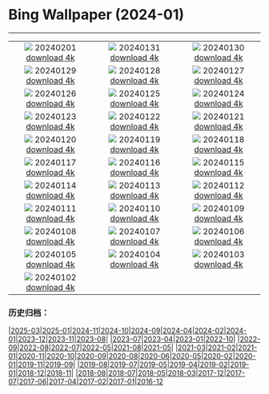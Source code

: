 # Bing Wallpaper (2024-01)
**************
| | | |
| :----: | :----: | :----: |
| ![](https://www.bing.com/th?id=OHR.ZebraMother_EN-GB8255598898_1920x1080.jpg) 20240201 [download 4k](https://www.bing.com/th?id=OHR.ZebraMother_EN-GB8255598898_UHD.jpg) | ![](https://www.bing.com/th?id=OHR.AlbaceteSpain_EN-GB4279721479_1920x1080.jpg) 20240131 [download 4k](https://www.bing.com/th?id=OHR.AlbaceteSpain_EN-GB4279721479_UHD.jpg) | ![](https://www.bing.com/th?id=OHR.GollingerFalls_EN-GB7103601086_1920x1080.jpg) 20240130 [download 4k](https://www.bing.com/th?id=OHR.GollingerFalls_EN-GB7103601086_UHD.jpg) |
| ![](https://www.bing.com/th?id=OHR.ChannelOutback_EN-GB6512449937_1920x1080.jpg) 20240129 [download 4k](https://www.bing.com/th?id=OHR.ChannelOutback_EN-GB6512449937_UHD.jpg) | ![](https://www.bing.com/th?id=OHR.WinterCarnival_EN-GB6178646232_1920x1080.jpg) 20240128 [download 4k](https://www.bing.com/th?id=OHR.WinterCarnival_EN-GB6178646232_UHD.jpg) | ![](https://www.bing.com/th?id=OHR.EurasianBlueTitUK_EN-GB5165508087_1920x1080.jpg) 20240127 [download 4k](https://www.bing.com/th?id=OHR.EurasianBlueTitUK_EN-GB5165508087_UHD.jpg) |
| ![](https://www.bing.com/th?id=OHR.BurnsNightAlloway_EN-GB4165452223_1920x1080.jpg) 20240126 [download 4k](https://www.bing.com/th?id=OHR.BurnsNightAlloway_EN-GB4165452223_UHD.jpg) | ![](https://www.bing.com/th?id=OHR.IcelandBeach_EN-GB3731647332_1920x1080.jpg) 20240125 [download 4k](https://www.bing.com/th?id=OHR.IcelandBeach_EN-GB3731647332_UHD.jpg) | ![](https://www.bing.com/th?id=OHR.MaldivesAtolls_EN-GB3594196029_1920x1080.jpg) 20240124 [download 4k](https://www.bing.com/th?id=OHR.MaldivesAtolls_EN-GB3594196029_UHD.jpg) |
| ![](https://www.bing.com/th?id=OHR.SantaCruzSunrise_EN-GB0952968899_1920x1080.jpg) 20240123 [download 4k](https://www.bing.com/th?id=OHR.SantaCruzSunrise_EN-GB0952968899_UHD.jpg) | ![](https://www.bing.com/th?id=OHR.SquirrelNetherlands_EN-GB3144776010_1920x1080.jpg) 20240122 [download 4k](https://www.bing.com/th?id=OHR.SquirrelNetherlands_EN-GB3144776010_UHD.jpg) | ![](https://www.bing.com/th?id=OHR.MacaroniPenguins_EN-GB2958332106_1920x1080.jpg) 20240121 [download 4k](https://www.bing.com/th?id=OHR.MacaroniPenguins_EN-GB2958332106_UHD.jpg) |
| ![](https://www.bing.com/th?id=OHR.PlitviceWinter_EN-GB2685837367_1920x1080.jpg) 20240120 [download 4k](https://www.bing.com/th?id=OHR.PlitviceWinter_EN-GB2685837367_UHD.jpg) | ![](https://www.bing.com/th?id=OHR.WinnieDaySussex_EN-GB2530368112_1920x1080.jpg) 20240119 [download 4k](https://www.bing.com/th?id=OHR.WinnieDaySussex_EN-GB2530368112_UHD.jpg) | ![](https://www.bing.com/th?id=OHR.SleepyWolf_EN-GB2239080031_1920x1080.jpg) 20240118 [download 4k](https://www.bing.com/th?id=OHR.SleepyWolf_EN-GB2239080031_UHD.jpg) |
| ![](https://www.bing.com/th?id=OHR.LakeLouise_EN-GB2053286596_1920x1080.jpg) 20240117 [download 4k](https://www.bing.com/th?id=OHR.LakeLouise_EN-GB2053286596_UHD.jpg) | ![](https://www.bing.com/th?id=OHR.ParisBridge_EN-GB8372523882_1920x1080.jpg) 20240116 [download 4k](https://www.bing.com/th?id=OHR.ParisBridge_EN-GB8372523882_UHD.jpg) | ![](https://www.bing.com/th?id=OHR.HokkaidoSwans_EN-GB1710828228_1920x1080.jpg) 20240115 [download 4k](https://www.bing.com/th?id=OHR.HokkaidoSwans_EN-GB1710828228_UHD.jpg) |
| ![](https://www.bing.com/th?id=OHR.HanaHighway_EN-GB1532378824_1920x1080.jpg) 20240114 [download 4k](https://www.bing.com/th?id=OHR.HanaHighway_EN-GB1532378824_UHD.jpg) | ![](https://www.bing.com/th?id=OHR.BukhansanSeoul_EN-GB0341063799_1920x1080.jpg) 20240113 [download 4k](https://www.bing.com/th?id=OHR.BukhansanSeoul_EN-GB0341063799_UHD.jpg) | ![](https://www.bing.com/th?id=OHR.LynxSnow_EN-GB4274178722_1920x1080.jpg) 20240112 [download 4k](https://www.bing.com/th?id=OHR.LynxSnow_EN-GB4274178722_UHD.jpg) |
| ![](https://www.bing.com/th?id=OHR.MilopotamosStairs_EN-GB4757752959_1920x1080.jpg) 20240111 [download 4k](https://www.bing.com/th?id=OHR.MilopotamosStairs_EN-GB4757752959_UHD.jpg) | ![](https://www.bing.com/th?id=OHR.BalloonDay_EN-GB9560500420_1920x1080.jpg) 20240110 [download 4k](https://www.bing.com/th?id=OHR.BalloonDay_EN-GB9560500420_UHD.jpg) | ![](https://www.bing.com/th?id=OHR.BerninaPass_EN-GB1258077580_1920x1080.jpg) 20240109 [download 4k](https://www.bing.com/th?id=OHR.BerninaPass_EN-GB1258077580_UHD.jpg) |
| ![](https://www.bing.com/th?id=OHR.GreatStapleSnowUK_EN-GB2875416954_1920x1080.jpg) 20240108 [download 4k](https://www.bing.com/th?id=OHR.GreatStapleSnowUK_EN-GB2875416954_UHD.jpg) | ![](https://www.bing.com/th?id=OHR.BlueAmsterdam_EN-GB2503528249_1920x1080.jpg) 20240107 [download 4k](https://www.bing.com/th?id=OHR.BlueAmsterdam_EN-GB2503528249_UHD.jpg) | ![](https://www.bing.com/th?id=OHR.HarbinFestival_EN-GB9198021502_1920x1080.jpg) 20240106 [download 4k](https://www.bing.com/th?id=OHR.HarbinFestival_EN-GB9198021502_UHD.jpg) |
| ![](https://www.bing.com/th?id=OHR.GoldenGateLight_EN-GB6303595201_1920x1080.jpg) 20240105 [download 4k](https://www.bing.com/th?id=OHR.GoldenGateLight_EN-GB6303595201_UHD.jpg) | ![](https://www.bing.com/th?id=OHR.BodleianCeiling_EN-GB7979385278_1920x1080.jpg) 20240104 [download 4k](https://www.bing.com/th?id=OHR.BodleianCeiling_EN-GB7979385278_UHD.jpg) | ![](https://www.bing.com/th?id=OHR.BhutanSolstice_EN-GB3360165069_1920x1080.jpg) 20240103 [download 4k](https://www.bing.com/th?id=OHR.BhutanSolstice_EN-GB3360165069_UHD.jpg) |
| ![](https://www.bing.com/th?id=OHR.SleepingFox_EN-GB2968569198_1920x1080.jpg) 20240102 [download 4k](https://www.bing.com/th?id=OHR.SleepingFox_EN-GB2968569198_UHD.jpg) |  |  |

### 历史归档：

|[2025-03](bing/2025-03/2025-03.md)|[2025-01](bing/2025-01/2025-01.md)|[2024-11](bing/2024-11/2024-11.md)|[2024-10](bing/2024-10/2024-10.md)|[2024-09](bing/2024-09/2024-09.md)|[2024-04](bing/2024-04/2024-04.md)|[2024-02](bing/2024-02/2024-02.md)|[2024-01](bing/2024-01/2024-01.md)|[2023-12](bing/2023-12/2023-12.md)|[2023-11](bing/2023-11/2023-11.md)|[2023-08](bing/2023-08/2023-08.md)|
|[2023-07](bing/2023-07/2023-07.md)|[2023-04](bing/2023-04/2023-04.md)|[2023-01](bing/2023-01/2023-01.md)|[2022-10](bing/2022-10/2022-10.md)|
|[2022-09](bing/2022-09/2022-09.md)|[2022-08](bing/2022-08/2022-08.md)|[2022-07](bing/2022-07/2022-07.md)|[2022-05](bing/2022-05/2022-05.md)|[2021-08](bing/2021-08/2021-08.md)|[2021-05](bing/2021-05/2021-05.md)|
|[2021-03](bing/2021-03/2021-03.md)|[2021-02](bing/2021-02/2021-02.md)|[2021-01](bing/2021-01/2021-01.md)|[2020-11](bing/2020-11/2020-11.md)|[2020-10](bing/2020-10/2020-10.md)|[2020-09](bing/2020-09/2020-09.md)|[2020-08](bing/2020-08/2020-08.md)|[2020-06](bing/2020-06/2020-06.md)|[2020-05](bing/2020-05/2020-05.md)|[2020-02](bing/2020-02/2020-02.md)|[2020-01](bing/2020-01/2020-01.md)|[2019-11](bing/2019-11/2019-11.md)|[2019-09](bing/2019-09/2019-09.md)|
|[2019-08](bing/2019-08/2019-08.md)|[2019-07](bing/2019-07/2019-07.md)|[2019-05](bing/2019-05/2019-05.md)|[2019-04](bing/2019-04/2019-04.md)|[2019-02](bing/2019-02/2019-02.md)|[2019-01](bing/2019-01/2019-01.md)|[2018-12](bing/2018-12/2018-12.md)|[2018-11](bing/2018-11/2018-11.md)|
|[2018-08](bing/2018-08/2018-08.md)|[2018-07](bing/2018-07/2018-07.md)|[2018-05](bing/2018-05/2018-05.md)|[2018-03](bing/2018-03/2018-03.md)|[2017-12](bing/2017-12/2017-12.md)|[2017-07](bing/2017-07/2017-07.md)|[2017-06](bing/2017-06/2017-06.md)|[2017-04](bing/2017-04/2017-04.md)|[2017-02](bing/2017-02/2017-02.md)|[2017-01](bing/2017-01/2017-01.md)|[2016-12](bing/2016-12/2016-12.md)
